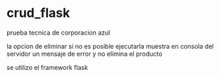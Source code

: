 # crud_flask
prueba  tecnica de corporacion azul

la opcion de eliminar si no es posible ejecutarla muestra en consola del servidor un mensaje de error y no elimina el producto

se utilizo el framework flask 
